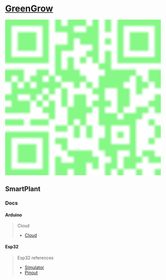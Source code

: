 # [GreenGrow](https://greengrow.netlify.app)

<p align="center">
  <a href="https://greengrow.netlify.app" target="_blank"><img src=".web.svg" width="512" alt="example" /></a>
</p>

## SmartPlant

### Docs

#### Arduino

> Cloud
>
>- [Cloud](https://docs.arduino.cc/arduino-cloud/guides/esp32/)

#### Esp32

>Esp32 references
>
>- [Simulator](https://wokwi.com/esp32)
>- [Pinout](https://www.circuitstate.com/pinouts/doit-esp32-devkit-v1-wifi-development-board-pinout-diagram-and-reference/)
